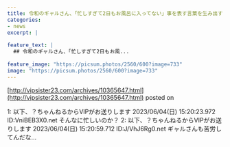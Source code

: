 ```yaml
---
title: 令和のギャルさん、「忙しすぎて2日もお風呂に入ってない」事を表す言葉を生み出す
categories:
- news
excerpt: |
  
feature_text: |
  ## 令和のギャルさん、「忙しすぎて2日もお風...
  
feature_image: "https://picsum.photos/2560/600?image=733"
image: "https://picsum.photos/2560/600?image=733"
---
```


[http://vipsister23.com/archives/10365647.html](http://vipsister23.com/archives/10365647.html)
posted on 

<!--more-->

1: 以下、？ちゃんねるからVIPがお送りします 2023/06/04(日) 15:20:23.972 ID:VniBEB3X0.net そんなに忙しいのか？ 2: 以下、？ちゃんねるからVIPがお送りします 2023/06/04(日) 15:20:59.712 ID:J/VhJ6Rg0.net ギャルさんも苦労してんだな…
